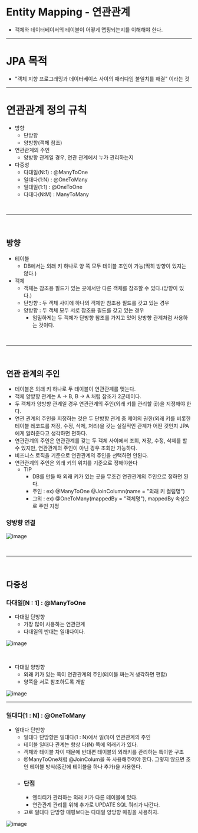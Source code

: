# Entity Mapping - 연관관계
- 객체와 데이터베이서의 테이블이 어떻게 맵핑되는지를 이해해야 한다.

<hr>

# JPA 목적
- "객체 지향 프로그래밍과 데이터베이스 사이의 패러다임 불일치를 해결" 이라는 것

<hr>

# 연관관계 정의 규칙
- 방향 
    - 단방향
    - 양방향(객체 참조)
- 연관관계의 주인
    -  양방향 관계일 경우, 연관 관계에서 누가 관리하는지
- 다중성
    - 다대일(N:1) : @ManyToOne
    - 일대다(1:N) : @OneToMany
    - 일대일(1:1) : @OneToOne
    - 다대다(N:M) : ManyToMany

<br>
<hr>
<br>

## 방향 
- 테이블
    - DB에서는 외래 키 하나로 양 쪽 모두 테이블 조인이 가능(딱히 방향이 있지는 않다.)
- 객체
    - 객체는 참조용 필드가 있는 곳에서만 다른 객체를 참조할 수 있다.(방향이 있다.)
    - 단방향 : 두 객체 사이에 하나의 객체만 참조용 필드를 갖고 있는 경우
    - 양방향 : 두 객체 모두 서로 참조용 필드를 갖고 있는 경우
       - 엄밀하게는 두 객체가 단방향 참조를 가지고 있어 양방향 관계처럼 사용하는 것이다.

<br>
<hr>
<br>

## 연관 관계의 주인
- 테이블은 외래 키 하나로 두 테이블이 연관관계를 맺는다.
- 객체 양방향 관계는 A -> B, B -> A 처럼 참조가 2군데이다.
- 두 객체가 양방향 관계일 경우 연관관계의 주인(외래 키를 관리할 곳)을 지정해야 한다.
- 연관 관계의 주인을 지정하는 것은 두 단방향 관계 중 제어의 권한(외래 키를 비롯한 테이블 레코드를 저장, 수정, 삭제, 처리)을 갖는 실질적인 관계가 어떤 것인지 JPA에게 알려준다고 생각하면 편하다.
- 연관관계의 주인은 연관관계를 갖는 두 객체 사이에서 조회, 저장, 수정, 삭제를 할 수 있지만, 연관관계의 주인이 아닌 경우 조회만 가능하다.
- 비즈니스 로직을 기준으로 연관관계의 주인을 선택하면 안된다.
- 연관관계의 주인은 외래 키의 위치를 기준으로 정해야한다
   - TIP 
     - DB를 만들 때 외래 키가 있는 곳을 무조건 연관관계의 주인으로 정하면 된다.
     - 주인 : ex) @ManyToOne @JoinColumn(name = "외래 키 컬럼명")
     - 그외 : ex) @OneToMany(mappedBy = "객체명"), mappedBy 속성으로 주인 지정

### 양방향 연결
![image](https://user-images.githubusercontent.com/74396651/199026717-ed9d7a99-2883-49a3-92da-8bad5e194d7c.png)

<br>
<hr>
<br>

## 다중성

### 다대일[N : 1] : @ManyToOne
- 다대일 단방향
    - 가장 많이 사용하는 연관관계
    - 다대일의 반대는 일대다이다.

![image](https://user-images.githubusercontent.com/74396651/199695450-7ab3ef1c-2fd2-448e-92b4-4a9b590e51fc.png)

<br>

- 다대일 양방향
    - 외래 키가 있는 쪽이 연관관계의 주인(테이블 짜는거 생각하면 편함)
    - 양쪽을 서로 참조하도록 개발

![image](https://user-images.githubusercontent.com/74396651/199695611-ffad5513-a7f0-4f2b-bf47-eab55485e243.png)

<hr>

### 일대다[1 : N] : @OneToMany
- 일대다 단반향
    - 일대다 단방향은 일대다(1 : N)에서 일(1)이 연관관계의 주인
    - 테이블 일대다 관계는 항상 다(N) 쪽에 외래키가 있다.
    - 객체와 테이블 차이 때문에 반대편 테이블의 외래키를 관리하는 특이한 구조
    - @ManyToOne처럼 @JoinColum을 꼭 사용해주어야 한다. 그렇지 않으면 조인 테이블 방식(중간에 테이블을 하나 추가)을 사용한다.
    - ### 단점
       - 엔티티가 관리하는 외래 키가 다른 테이블에 있다.
       - 연관관계 관리를 위해 추가로 UPDATE SQL 쿼리가 나간다.
    - 고로 일대다 단방향 매핑보다는 다대일 양방향 매핑을 사용하자.

![image](https://user-images.githubusercontent.com/74396651/199698071-08cdef16-dc6c-4ae1-a7d7-eefc86f32746.png)













